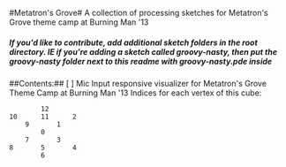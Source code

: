 #Metatron's Grove#
A collection of processing sketches for Metatron's Grove theme camp at Burning Man '13

##### If you'd like to contribute, add additional sketch folders in the root directory. IE if you're adding a sketch called groovy-nasty, then put the groovy-nasty folder next to this readme with groovy-nasty.pde inside

##Contents:##
[ ] Mic Input responsive visualizer for Metatron's Grove Theme Camp at Burning Man '13
 Indices for each vertex of this cube:

```
		12
10		11		2
  	9	  	1
		0
  	7  		3
8		5		4
		6
```

